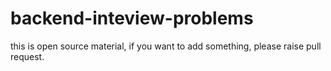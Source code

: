 # backend-inteview-problems

this is open source material, if you want to add something, please raise pull request.
